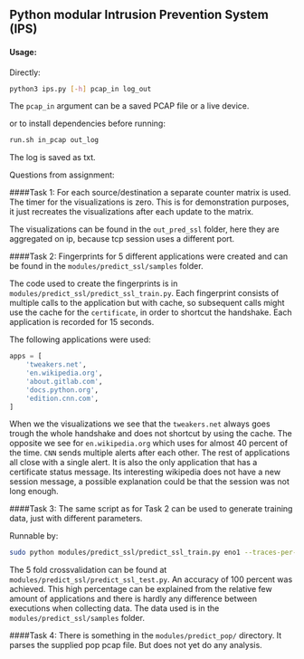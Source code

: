 ## Python modular Intrusion Prevention System (IPS)

#### Usage:

Directly:
```bash
python3 ips.py [-h] pcap_in log_out
```
The `pcap_in` argument can be a saved PCAP file or a live device.

or to install dependencies before running:
```bash
run.sh in_pcap out_log
```

The log is saved as txt.


Questions from assignment:

####Task 1:
For each source/destination a separate counter matrix is used. The timer for the visualizations
is zero. This is for demonstration purposes, it just recreates the visualizations after each update
to the matrix.

The visualizations can be found in the `out_pred_ssl` folder, here they are aggregated on ip, because tcp
session uses a different port.

####Task 2:
Fingerprints for 5 different applications were created and can be found in the `modules/predict_ssl/samples` folder.

The code used to create the fingerprints is in `modules/predict_ssl/predict_ssl_train.py`. Each fingerprint consists of
multiple calls to the application but with cache, so subsequent calls might use the cache for the `certificate`, in
order to shortcut the handshake. Each application is recorded for 15 seconds.

The following applications were used:
```python
apps = [
    'tweakers.net',
    'en.wikipedia.org',
    'about.gitlab.com',
    'docs.python.org',
    'edition.cnn.com',
]
```

When we the visualizations we see that the `tweakers.net` always goes trough the whole handshake and does not shortcut by
using the cache. The opposite we see for `en.wikipedia.org` which uses for almost 40 percent of the time. `CNN` sends
multiple alerts after each other. The rest of applications all close with a single alert. It is also the only application 
that has a certificate status message. Its interesting wikipedia does not have a new
session message, a possible explanation could be that the session was not long enough.

####Task 3:
The same script as for Task 2 can be used to generate training data, just with different parameters.

Runnable by:

```bash
sudo python modules/predict_ssl/predict_ssl_train.py eno1 --traces-per-app 30 --time-per-trace 15
```

The 5 fold crossvalidation can be found at `modules/predict_ssl/predict_ssl_test.py`. An accuracy of 100 percent was
achieved. This high percentage can be explained from the relative few amount of applications and there is hardly
any difference between executions when collecting data. The data used is in the `modules/predict_ssl/samples` folder.


####Task 4:
There is something in the `modules/predict_pop/` directory. It parses the supplied pop pcap file. But does not yet
do any analysis.